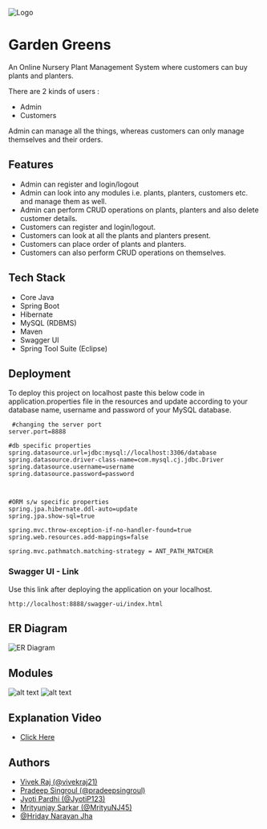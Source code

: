 ![Logo](https://i.ibb.co/c1qYrZy/Garden-greens-1.png)
# Garden Greens

An Online Nursery Plant Management System where customers can buy 
plants and planters.

There are 2 kinds of users : 

- Admin
- Customers 

Admin can manage all the things, whereas customers can only manage themselves and
their orders.
## Features

- Admin can register and login/logout 
- Admin can look into any modules i.e. plants, planters, customers etc. and manage them as well.
- Admin can perform CRUD operations on plants, planters and also delete customer details.
- Customers can register and login/logout.
- Customers can look at all the plants and planters present.
- Customers can place order of plants and planters.
- Customers can also perform CRUD operations on themselves.



## Tech Stack

- Core Java
- Spring Boot
- Hibernate
- MySQL (RDBMS)
- Maven
- Swagger UI
- Spring Tool Suite (Eclipse)


## Deployment

To deploy this project on localhost paste this below code in application.properties file in the 
resources and update according to your database name, username and password of your MySQL database.

```properties
 #changing the server port
server.port=8888

#db specific properties
spring.datasource.url=jdbc:mysql://localhost:3306/database
spring.datasource.driver-class-name=com.mysql.cj.jdbc.Driver
spring.datasource.username=username
spring.datasource.password=password



#ORM s/w specific properties
spring.jpa.hibernate.ddl-auto=update
spring.jpa.show-sql=true

spring.mvc.throw-exception-if-no-handler-found=true
spring.web.resources.add-mappings=false

spring.mvc.pathmatch.matching-strategy = ANT_PATH_MATCHER

```

### Swagger UI - Link

Use this link after deploying the application on your localhost.
```swagger
http://localhost:8888/swagger-ui/index.html

```
## ER Diagram

![ER Diagram](https://i.ibb.co/2PfBRwr/ERDIA.png)
## Modules

![alt text](https://i.ibb.co/jgDvHfk/hello-Module1.png)
![alt text](https://i.ibb.co/dgB0QjT/modul2.png)


## Explanation Video

- [Click Here]( https://drive.google.com/file/d/1FmdL1pRTIosr67cbZPksqyzeNpUuhH57/view)
## Authors

- [Vivek Raj (@vivekraj21) ](https://github.com/vivekraj21)
- [Pradeep Singroul (@pradeepsingroul) ](https://github.com/pradeepsingroul)
- [Jyoti Pardhi (@JyotiP123) ](https://github.com/JyotiP123)
- [Mrityunjay Sarkar (@MrityuNJ45)](https://github.com/MrityuNJ45)
- [@Hriday Narayan Jha](https://github.com/hridayjha)

